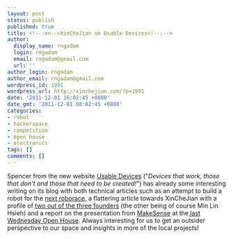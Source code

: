 ```yaml
---
layout: post
status: publish
published: true
title: <!--:en-->XinCheJian on Usable Devices<!--:-->
author:
  display_name: rngadam
  login: rngadam
  email: rngadam@gmail.com
  url: ''
author_login: rngadam
author_email: rngadam@gmail.com
wordpress_id: 1991
wordpress_url: http://xinchejian.com/?p=1991
date: '2011-12-01 16:02:45 +0800'
date_gmt: '2011-12-01 08:02:45 +0800'
categories:
- robot
- hackerspace
- competition
- open house
- electronics
tags: []
comments: []
---
```

<p><!--:en-->Spencer from the new website&nbsp;<a href="http://usabledevices.com">Usable Devices</a>&nbsp;("<em>Devices that work, those that don't and those that need to be created!</em>") has already some interesting writing on its blog with both technical articles such as an attempt to build a robot for the <a href="http://usabledevices.com/2011/10/28/relaxation-project-building-an-autonomous-maze-solving-car/">next roborace</a>, a&nbsp;flattering article towards XinCheJian with a profile of <a href="http://usabledevices.com/2011/11/20/inspirational-people-part-3/">two out of the three founders</a> (the other being of course Min Lin Hsieh) and a report on the presentation from <a href="http://usabledevices.com/2011/12/01/makesense-challenges-hackers-and-makers-to-attend-holdup/">MakeSense</a> at the<a href="http://xinchejian.com/2011/11/28/makesense-at-xcj-on-wed-nov-30th/"> last Wednesday Open House</a>. Always interesting for us to get an outsider perspective to our space and insights in more of the local projects!<!--:--></p>
